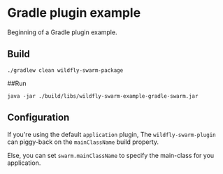 # Gradle plugin example

Beginning of a Gradle plugin example.


## Build

`./gradlew clean wildfly-swarm-package`


##Run

`java -jar ./build/libs/wildfly-swarm-example-gradle-swarm.jar`


## Configuration

If you're using the default `application` plugin, The `wildfly-swarm-plugin`
can piggy-back on the `mainClassName` build property.

Else, you can set `swarm.mainClassName` to specify the main-class for you
application.

